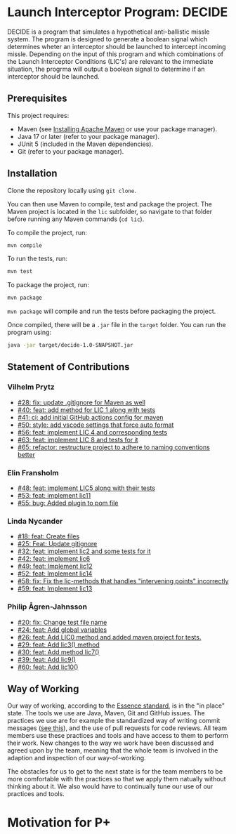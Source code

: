 # Launch Interceptor Program: DECIDE

DECIDE is a program that simulates a hypothetical anti-ballistic missle system. The program is designed to generate a boolean signal which determines wheter an interceptor should be launched to intercept incoming missle. Depending on the input of this program and which combinations of the Launch Interceptor Conditions (LIC's) are relevant to the immediate situation, the progrma will output a boolean signal to determine if an interceptor should be launched.

## Prerequisites

This project requires:

- Maven (see [Installing Apache Maven](https://maven.apache.org/install.html) or use your package manager).
- Java 17 or later (refer to your package manager).
- JUnit 5 (included in the Maven dependencies).
- Git (refer to your package manager).

## Installation

Clone the repository locally using `git clone`.

You can then use Maven to compile, test and package the project. The Maven project is located in the `lic` subfolder, so navigate to that folder before running any Maven commands (`cd lic`).

To compile the project, run:

```bash
mvn compile
```

To run the tests, run:

```bash
mvn test
```

To package the project, run:

```bash
mvn package
```

`mvn package` will compile and run the tests before packaging the project.

Once compiled, there will be a `.jar` file in the `target` folder. You can run the program using:

```bash
java -jar target/decide-1.0-SNAPSHOT.jar
```

## Statement of Contributions

### Vilhelm Prytz

- [#28: fix: update .gitignore for Maven as well](https://github.com/lindanycander/launch_interceptor_program/pull/28)
- [#40: feat: add method for LIC 1 along with tests](https://github.com/lindanycander/launch_interceptor_program/pull/40)
- [#41: ci: add initial GitHub actions config for maven](https://github.com/lindanycander/launch_interceptor_program/pull/41)
- [#50: style: add vscode settings that force auto format](https://github.com/lindanycander/launch_interceptor_program/pull/50)
- [#56: feat: implement LIC 4 and corresponding tests](https://github.com/lindanycander/launch_interceptor_program/pull/56)
- [#63: feat: implement LIC 8 and tests for it](https://github.com/lindanycander/launch_interceptor_program/pull/63)
- [#65: refactor: restructure project to adhere to naming conventions better](https://github.com/lindanycander/launch_interceptor_program/pull/65)

### Elin Fransholm

- [#48: feat: implement LIC5 along with their tests](https://github.com/lindanycander/launch_interceptor_program/pull/48)
- [#53: feat: implement lic11](https://github.com/lindanycander/launch_interceptor_program/pull/53)
- [#55: bug: Added plugin to pom file](https://github.com/lindanycander/launch_interceptor_program/pull/55)

### Linda Nycander

- [#18: feat: Create files](https://github.com/lindanycander/launch_interceptor_program/pull/18)
- [#25: Feat: Update gitignore](https://github.com/lindanycander/launch_interceptor_program/pull/25)
- [#32: feat: implement lic2 and some tests for it](https://github.com/lindanycander/launch_interceptor_program/pull/32)
- [#42: feat: implement lic6](https://github.com/lindanycander/launch_interceptor_program/pull/42)
- [#49: feat: Implement lic12](https://github.com/lindanycander/launch_interceptor_program/pull/49)
- [#52: feat: Implement lic14](https://github.com/lindanycander/launch_interceptor_program/pull/52)
- [#58: fix: Fix the lic-methods that handles "intervening points" incorrectly](https://github.com/lindanycander/launch_interceptor_program/pull/58)
- [#59: feat: Implement lic13](https://github.com/lindanycander/launch_interceptor_program/pull/59)

### Philip Ågren-Jahnsson

- [#20: fix: Change test file name](https://github.com/lindanycander/launch_interceptor_program/pull/20)
- [#24: feat: Add global variables](https://github.com/lindanycander/launch_interceptor_program/pull/24)
- [#26: feat: Add LIC0 method and added maven project for tests.](https://github.com/lindanycander/launch_interceptor_program/pull/24)
- [#29: feat: Add lic3() method](https://github.com/lindanycander/launch_interceptor_program/pull/29)
- [#30: feat: Add method lic7()](https://github.com/lindanycander/launch_interceptor_program/pull/30)
- [#39: feat: Add lic9()](https://github.com/lindanycander/launch_interceptor_program/pull/39)
- [#60: feat: Add lic10()](https://github.com/lindanycander/launch_interceptor_program/pull/60)

## Way of Working

Our way of working, according to the [Essence standard](https://www.omg.org/spec/Essence/1.2/PDF), is in the "in place" state. The tools we use are Java, Maven, Git and GitHub issues. The practices we use are for example the standardized way of writing commit messages ([see this](https://www.conventionalcommits.org/en/v1.0.0/#specification)), and the use of pull requests for code reviews. All team members use these practices and tools and have access to them to perform their work. New changes to the way we work have been discussed and agreed upon by the team, meaning that the whole team is involved in the adaption and inspection of our way-of-working.

The obstacles for us to get to the next state is for the team members to be more comfortable with the practices so that we apply them natually without thinking about it. We also would have to continually tune our use of our practices and tools.

# Motivation for P+
